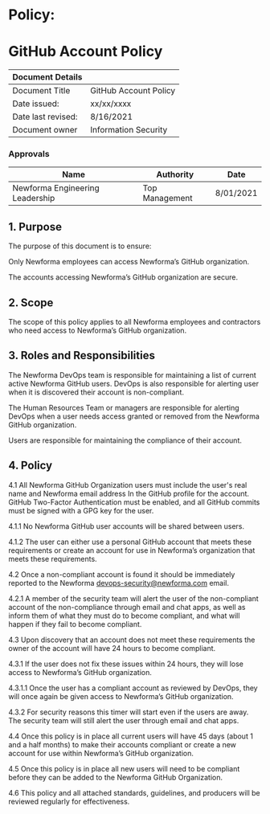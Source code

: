 # Policy: 

# GitHub Account Policy 

| Document Details |    | 
| -------------- | ----------- |
| Document Title | GitHub Account Policy | 
| Date issued: | xx/xx/xxxx | 
| Date last revised: | 8/16/2021 | 
| Document owner | Information Security | 

 

### Approvals 

|Name | Authority | Date |
| ----------- | -------- | --------- |
| Newforma Engineering Leadership | Top Management | 8/01/2021 |
 
 

 

 

## 1. Purpose 

The purpose of this document is to ensure: 

Only Newforma employees can access Newforma’s GitHub organization. 

The accounts accessing Newforma’s GitHub organization are secure. 

## 2. Scope 

The scope of this policy applies to all Newforma employees	 and contractors who need access to Newforma’s GitHub organization. 

## 3. Roles and Responsibilities 

The Newforma DevOps team is responsible for maintaining a list of current active Newforma GitHub users. DevOps is also responsible for alerting user when it is 	discovered their account is non-compliant. 

The Human Resources Team or managers are responsible for alerting DevOps when a 	user needs access granted or removed from the Newforma GitHub organization.  

Users are responsible for maintaining the compliance of their account. 

## 4. Policy 

4.1 All Newforma GitHub Organization users must include the user's real name and Newforma email address In the GitHub profile for the account. GitHub Two-Factor Authentication must be enabled, and all GitHub commits must be signed with a GPG key for the user. 

4.1.1 No Newforma GitHub user accounts will be shared between users. 

4.1.2 The user can either use a personal GitHub account that meets these requirements or create an account for use in Newforma’s organization that meets these requirements. 

4.2 Once a non-compliant account is found it should be immediately reported to the Newforma devops-security@newforma.com email. 

4.2.1 A member of the security team will alert the user of the non-compliant account of the non-compliance through email and chat apps, as well as inform them of what they must do to become compliant, and what will happen if they fail to become compliant. 

4.3 Upon discovery that an account does not meet these requirements the owner of the account will have 24 hours to become compliant. 

4.3.1 If the user does not fix these issues within 24 hours, they will lose access to Newforma’s GitHub organization. 

4.3.1.1 Once the user has a compliant account as reviewed by DevOps, they will once again be given access to Newforma’s GitHub organization. 

4.3.2 For security reasons this timer will start even if the users are away. The security team will still alert the user through email and chat apps. 

4.4 Once this policy is in place all current users will have 45 days (about 1 and a half months) to make their accounts compliant or create a new account for use within Newforma’s GitHub organization. 

4.5 Once this policy is in place all new users will need to be compliant before they can be added to the Newforma GitHub Organization. 

4.6 This policy and all attached standards, guidelines, and producers will be reviewed regularly for effectiveness. 
